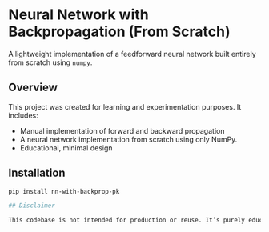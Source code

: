 # Neural Network with Backpropagation (From Scratch)

A lightweight implementation of a feedforward neural network built entirely from scratch using `numpy`.

## Overview

This project was created for learning and experimentation purposes. It includes:

- Manual implementation of forward and backward propagation
- A neural network implementation from scratch using only NumPy.
- Educational, minimal design

## Installation

```bash
pip install nn-with-backprop-pk

## Disclaimer

This codebase is not intended for production or reuse. It’s purely educational and may lack robustness or optimization.
